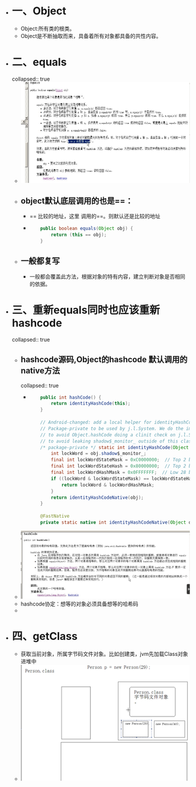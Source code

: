 - # 一、Object
	- Object:所有类的根类。
	- Object是不断抽取而来，具备着所有对象都具备的共性内容。
- # 二、equals
  collapsed:: true
	- ![image.png](../assets/image_1687156904453_0.png)
	- ## object默认底层调用的也是==：
		- == 比较的地址，这里 调用的==。则默认还是比较的地址
		- ```java
		      public boolean equals(Object obj) {
		          return (this == obj);
		      }
		  ```
	- ## 一般都复写
		- 一般都会覆盖此方法，根据对象的特有内容，建立判断对象是否相同的依据。
- # 三、重新equals同时也应该重新hashcode
  collapsed:: true
	- ## hashcode源码,Object的hashcode 默认调用的native方法
	  collapsed:: true
		- ```java
		      public int hashCode() {
		          return identityHashCode(this);
		      }
		  
		      // Android-changed: add a local helper for identityHashCode.
		      // Package-private to be used by j.l.System. We do the implementation here
		      // to avoid Object.hashCode doing a clinit check on j.l.System, and also
		      // to avoid leaking shadow$_monitor_ outside of this class.
		      /* package-private */ static int identityHashCode(Object obj) {
		          int lockWord = obj.shadow$_monitor_;
		          final int lockWordStateMask = 0xC0000000;  // Top 2 bits.
		          final int lockWordStateHash = 0x80000000;  // Top 2 bits are value 2 (kStateHash).
		          final int lockWordHashMask = 0x0FFFFFFF;  // Low 28 bits.
		          if ((lockWord & lockWordStateMask) == lockWordStateHash) {
		              return lockWord & lockWordHashMask;
		          }
		          return identityHashCodeNative(obj);
		      }
		  
		      @FastNative
		      private static native int identityHashCodeNative(Object obj);
		  ```
	- ![image.png](../assets/image_1687158184831_0.png)
	- hashcode协定：想等的对象必须具备想等的哈希码
	-
- # 四、getClass
	- 获取当前对象，所属字节码文件对象。比如创建类，jvm先加载Class对象进堆中
	- ![image.png](../assets/image_1687160189898_0.png)